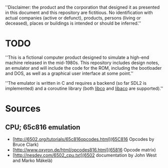 ''Disclaimer: the product and the corporation that designed it as presented
in this document and this repository are fictitious. No identification with
actual companies (active or defunct), products, persons (living or deceased),
places or buildings is intended or should be inferred.''

# TODO

''This is a fictional computer product designed to simulate a high-end machine
released in the mid-1980s. This repository includes design notes, an emulator
and will include the code for the ROM, including the bootloader and DOS, as well
as a graphical user interface at some point.''

''The emulator is written in C and requires a backend (so far SDL2 is implemented)
and a coroutine library (both [libco](https://byuu.org/projects/libco) and [libaco](https://github.com/hnes/libaco) are supported).''

# Sources

## CPU; 65c816 emulation
* [http://6502.org/tutorials/65c816opcodes.html](65C816 Opcodes by Bruce Clark)
* [http://www.oxyron.de/html/opcodes816.html](65816 Opcode matrix)
* [http://nesdev.com/6502_cpu.txt](6502 documentation by John West and Marko Mäkelä)

